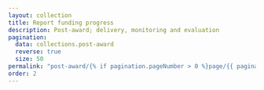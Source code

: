 ```yaml
---
layout: collection
title: Report funding progress
description: Post-award; delivery, monitoring and evaluation
pagination:
  data: collections.post-award
  reverse: true
  size: 50
permalink: "post-award/{% if pagination.pageNumber > 0 %}page/{{ pagination.pageNumber + 1 }}{% endif %}/"
order: 2
---
```


